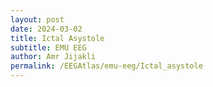 ```yaml
---
layout: post
date: 2024-03-02
title: Ictal Asystole
subtitle: EMU EEG
author: Amr Jijakli
permalink: /EEGAtlas/emu-eeg/Ictal_asystole
---
```

